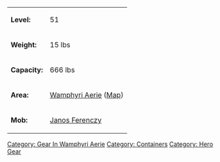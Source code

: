 <table>
<tr>
<td>

<b>Level:</b>

</td>
<td>

51

</td>
</tr>
<tr>
<td>

<b>Weight:</b>

</td>
<td>

15 lbs

</td>
</tr>
<tr>
<td>

<b>Capacity:</b>

</td>
<td>

666 lbs

</td>
</tr>
<tr>
<td>

<b>Area:</b>

</td>
<td>

[Wamphyri Aerie](:Category:_Wamphyri_Aerie.md "wikilink")
([Map](Wamphyri_Aerie_Map.md "wikilink"))

</td>
</tr>
<tr>
<td>

<b>Mob:</b>

</td>
<td>

[Janos Ferenczy](Janos_Ferenczy "wikilink")

</td>
</tr>
</table>

[Category: Gear In Wamphyri
Aerie](Category:_Gear_In_Wamphyri_Aerie "wikilink") [Category:
Containers](Category:_Containers "wikilink") [Category: Hero
Gear](Category:_Hero_Gear "wikilink")
